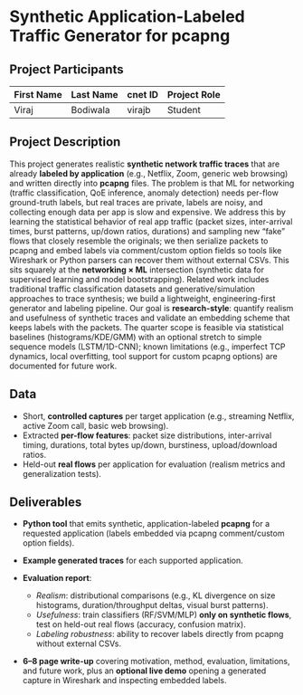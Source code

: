 # Synthetic Application-Labeled Traffic Generator for pcapng

## Project Participants

| First Name | Last Name | cnet ID | Project Role |
| ---------- | --------- | ------- | ------------ |
|   Viraj    | Bodiwala  |  virajb |   Student    |

## Project Description

This project generates realistic **synthetic network traffic traces** that are already **labeled by application** (e.g., Netflix, Zoom, generic web browsing) and written directly into **pcapng** files. The problem is that ML for networking (traffic classification, QoE inference, anomaly detection) needs per-flow ground-truth labels, but real traces are private, labels are noisy, and collecting enough data per app is slow and expensive. We address this by learning the statistical behavior of real app traffic (packet sizes, inter-arrival times, burst patterns, up/down ratios, durations) and sampling new “fake” flows that closely resemble the originals; we then serialize packets to pcapng and embed labels via comment/custom option fields so tools like Wireshark or Python parsers can recover them without external CSVs. This sits squarely at the **networking × ML** intersection (synthetic data for supervised learning and model bootstrapping). Related work includes traditional traffic classification datasets and generative/simulation approaches to trace synthesis; we build a lightweight, engineering-first generator and labeling pipeline. Our goal is **research-style**: quantify realism and usefulness of synthetic traces and validate an embedding scheme that keeps labels with the packets. The quarter scope is feasible via statistical baselines (histograms/KDE/GMM) with an optional stretch to simple sequence models (LSTM/1D-CNN); known limitations (e.g., imperfect TCP dynamics, local overfitting, tool support for custom pcapng options) are documented for future work.

## Data

* Short, **controlled captures** per target application (e.g., streaming Netflix, active Zoom call, basic web browsing).
* Extracted **per-flow features**: packet size distributions, inter-arrival timing, durations, total bytes up/down, burstiness, upload/download ratios.
* Held-out **real flows** per application for evaluation (realism metrics and generalization tests).

## Deliverables

* **Python tool** that emits synthetic, application-labeled **pcapng** for a requested application (labels embedded via pcapng comment/custom option fields).
* **Example generated traces** for each supported application.
* **Evaluation report**:

  * *Realism*: distributional comparisons (e.g., KL divergence on size histograms, duration/throughput deltas, visual burst patterns).
  * *Usefulness*: train classifiers (RF/SVM/MLP) **only on synthetic flows**, test on held-out real flows (accuracy, confusion matrix).
  * *Labeling robustness*: ability to recover labels directly from pcapng without external CSVs.
* **6–8 page write-up** covering motivation, method, evaluation, limitations, and future work, plus an **optional live demo** opening a generated capture in Wireshark and inspecting embedded labels.
